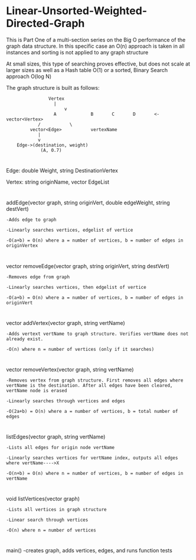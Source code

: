 # Linear-Unsorted-Weighted-Directed-Graph
This is Part One of a multi-section series on the Big O performance of the graph data structure. In this specific case an O(n) approach is taken in all instances and sorting is not applied to any graph structure

At small sizes, this type of searching proves effective, but does not scale at larger sizes as well as a Hash table O(1) or a sorted, Binary Search approach O(log N)

The graph structure is built as follows:

					Vertex
					  |
				    	  v
					  A				B		C		D		<- vector<Vertex>
				/			\
		   	 vector<Edge>		    vertexName
				|
				v
		Edge->(destination, weight)
			     (A, 0.7)




#
Edge: double Weight, string DestinationVertex

Vertex: string originName, vector<Edges> EdgeList
#	
addEdge(vector<Vertex> graph, string originVert, double edgeWeight, string destVert)
	
	-Adds edge to graph
	
	-Linearly searches vertices, edgelist of vertice
	
	-O(a+b) = O(n) where a = number of vertices, b = number of edges in originVertex
#	
vector<Vertex> removeEdge(vector<Vertex> graph, string originVert, string destVert)
	
	-Removes edge from graph
	
	-Linearly searches vertices, then edgelist of vertice
	
	-O(a+b) = O(n) where a = number of vertices, b = number of edges in originVert
	
#	
vector<Vertex> addVertex(vector<Vertex> graph, string vertName)
	
	-Adds vertext vertName to graph structure. Verifies vertName does not already exist.
	
	-O(n) where n = number of vertices (only if it searches)
	
#	
vector<Vertex> removeVertex(vector<Vertex> graph, string vertName)
	
	-Removes vertex from graph structure. First removes all edges where vertName is the destination. After all edges have been cleared, 	vertName node is erased
	
	-Linearly searches through vertices and edges
	
	-O(2a+b) = O(n) where a = number of vertices, b = total number of edges
	
#	
listEdges(vector<Vertex> graph, string vertName)
	
	-Lists all edges for origin node vertName
	
	-Linearly searches vertices for vertName index, outputs all edges where vertName---->X
	
	-O(n+b) = O(n) where n = number of vertices, b = number of edges in vertName
	
	
#
void listVertices(vector<Vertex> graph)
	
	-Lists all vertices in graph structure
	
	-Linear search through vertices
	
	-O(n) where n = number of vertices
#	
main()
	-creates graph, adds vertices, edges, and runs function tests
